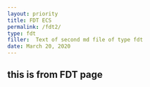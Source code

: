```yaml
---
layout: priority
title: FDT ECS
permalink: /fdt2/
type: fdt
filler:  Text of second md file of type fdt
date: March 20, 2020
---
```


## this is from FDT page


